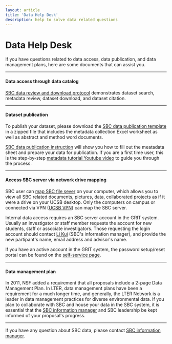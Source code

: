 ```yaml
---
layout: article
title: 'Data Help Desk'
description: help to solve data related questions
---
```


<div id="main-container">
<div class="container-fluid">

<h1> Data Help Desk </h1>

<p> If you have questions related to data access, data publication, and data management plans, here are some documents that can assist you.  </p>

<hr/>
<h4>Data access through data catalog</h4>

<p><a href="{{site.baseurl}}/external/Documents/data_help/SBCLTER_DataDownloadProtocol_WithWebsite.pdf">SBC data review and download protocol</a> demonstrates dataset search, metadata review, dataset download, and dataset citation.
    </p>

 <hr/>
<h4>Dataset publication</h4>

<p>To publish your dataset, please download the <a href="{{site.baseurl}}/external/Documents/data_help/Metadata_collection.zip">SBC data publication template</a> in a zipped file that includes the metadata collection 
    Excel worksheet as well as abstract and method word documents.  </p>
    
  
<p> <a href="{{site.baseurl}}/external/Documents/data_help/Instruction_on_filling_out_metadata.pdf">SBC data publication instruction</a> will show you how to fill out the meatadata sheet and prepare your data for publication. If you are a first time user, this is the step-by-step <a href="https://www.youtube.com/watch?v=0n7TteZFbpc">metadata tutorial Youtube video</a> to guide you through the process. 
     </p>

 <hr/>

<h4>Access SBC server via network drive mapping</h4>
<p>SBC user can <a href="{{site.baseurl}}/external/Documents/data_help/SBC_map_network_drive.pdf">map SBC file sever</a> on your computer, which allows you to view all SBC related documents, pictures, data, collaborated projects as 
if it were a drive on your UCSB desktop. Only the computers on campus or connected via VPN 
(<a href="https://www.it.ucsb.edu/get-connected-vpn">UCSB VPN</a>) can map the SBC server. 
    </p> 
 <p> Internal data access requires an SBC server account in the GRIT system. Usually an investigator or staff member requests the account for new students, staff or associate investigators. Those requesting the login account should contact <a href="/about/people/lkui/">Li Kui</a> (SBC's information manager), and provide the new partipant's name, email address and advisor's name.</p>
<p>If you have an active account in the GRIT system, the password setup/reset portal can be found on the <a href="https://selfservice.grit.ucsb.edu/">self-service page</a>. </p> 

 <hr/>
 <h4>Data management plan</h4>
<p>In 2011, NSF added a requirement that all proposals include a 2-page Data Management Plan. In LTER, data management plans have been a requirement for a much longer time, and generally, the LTER Network is a leader in data management practices for diverse environmental data. If you plan to collaborate with SBC and house your data in the SBC system, it is essential that the <a href="mailto:lkui@ucsb.edu">SBC information manager</a> and SBC leadership be kept informed of your proposal's progress. </p> 

<hr/>
<p>If you have any question about SBC data, please contact <a href="mailto:lkui@ucsb.edu">SBC information manager</a>. </p> 


